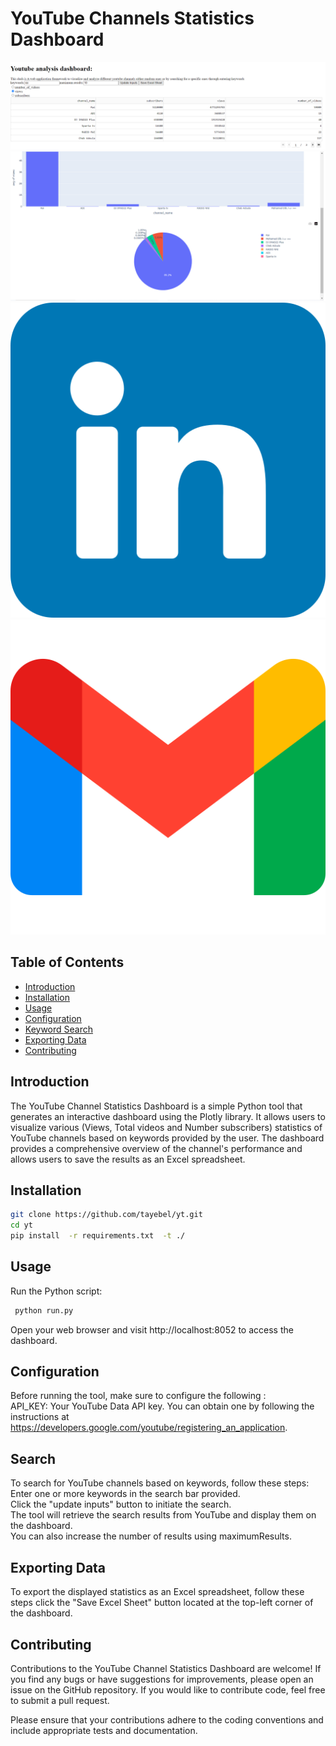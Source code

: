 # YouTube Channels Statistics Dashboard
![Table](image1.png)
![Figures](image2.png)
[![LinkedIn](linkedin.png)](https://www.linkedin.com/in/tayebelmehadji/) [![Email](gmail.png)](t.elmehadji@gmail.com)


## Table of Contents

- [Introduction](#introduction)
- [Installation](#installation)
- [Usage](#usage)
- [Configuration](#configuration)
- [Keyword Search](#search)
- [Exporting Data](#exporting-data)
- [Contributing](#contributing)


## Introduction

The YouTube Channel Statistics Dashboard is a simple Python tool that generates an interactive dashboard using the Plotly library. It allows users to visualize various (Views, Total videos and Number subscribers) statistics of YouTube channels based on keywords provided by the user. The dashboard provides a comprehensive overview of the channel's performance and allows users to save the results as an Excel spreadsheet.

## Installation



   ```bash
   git clone https://github.com/tayebel/yt.git
   cd yt
   pip install  -r requirements.txt  -t ./
   ```
   
## Usage
Run the Python script:
```bash
 python run.py
 ```
    
Open your web browser and visit http://localhost:8052 to access the dashboard.

## Configuration
Before running the tool, make sure to configure the following :  
API_KEY: Your YouTube Data API key. You can obtain one by following the instructions at https://developers.google.com/youtube/registering_an_application.


## Search
To search for YouTube channels based on keywords, follow these steps:  
Enter one or more keywords in the search bar provided.  
Click the "update inputs" button to initiate the search.  
The tool will retrieve the search results from YouTube and display them on the dashboard.  
You can also increase the number of results using maximumResults.

## Exporting Data
To export the displayed statistics as an Excel spreadsheet, follow these steps click the "Save Excel Sheet" button located at the top-left corner of the dashboard.

## Contributing
Contributions to the YouTube Channel Statistics Dashboard are welcome! If you find any bugs or have suggestions for improvements, please open an issue on the GitHub repository. If you would like to contribute code, feel free to submit a pull request.

Please ensure that your contributions adhere to the coding conventions and include appropriate tests and documentation.




 
